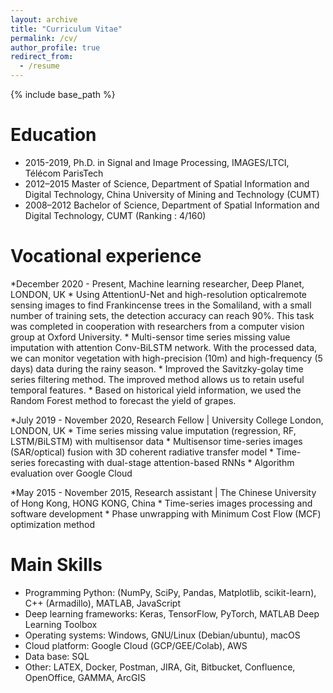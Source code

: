 ```yaml
---
layout: archive
title: "Curriculum Vitae"
permalink: /cv/
author_profile: true
redirect_from:
  - /resume
---
```


{% include base_path %}

Education
======
<!-- *  PhD of Signal and Image Processing, Télécom ParisTech, December, 2015- January, 2019
    * Thesis: SAR time series despeckling and change detection
    
*  MSc of Geodesy and Survey Engineering, China University of Mining and Technology (CUMT), 2012--2015.
    * Thesis: Study on the subsidence monitoring of mining area with InSAR techniques
    
*  BEng of Surveying and Mapping Engineering, CUMT, 2008--2012
    * Thesis: Comparing and analyzing polarization SAR vegetation classification methods
 -->
*  2015-2019, Ph.D. in Signal and Image Processing, IMAGES/LTCI, Télécom ParisTech
*  2012–2015 Master of Science, Department of Spatial Information and Digital Technology, China University of Mining
and Technology (CUMT)
*  2008–2012 Bachelor of Science, Department of Spatial Information and Digital Technology, CUMT (Ranking : 4/160)



Vocational experience
======
*December 2020 - Present, Machine learning researcher, Deep Planet, LONDON, UK 
    * Using AttentionU-Net and high-resolution opticalremote sensing images to find Frankincense trees in
    the Somaliland, with a small number of training sets, the detection accuracy can reach 90%. This task
    was completed in cooperation with researchers from a computer vision group at Oxford University.
    * Multi-sensor time series missing value imputation with attention Conv-BiLSTM network. With the processed data, we can monitor vegetation with high-precision (10m) and high-frequency (5 days) data
    during the rainy season.
    * Improved the Savitzky-golay time series filtering method. The improved method allows us to retain
    useful temporal features.
    * Based on historical yield information, we used the Random Forest method to forecast the yield of
    grapes.

*July 2019 - November 2020, Research Fellow | University College London, LONDON, UK
    * Time series missing value imputation (regression, RF, LSTM/BiLSTM) with multisensor data
    * Multisensor time-series images (SAR/optical) fusion with 3D coherent radiative transfer model
    * Time-series forecasting with dual-stage attention-based RNNs
    * Algorithm evaluation over Google Cloud

*May 2015 - November 2015, Research assistant | The Chinese University of Hong Kong, HONG KONG, China
    * Time-series images processing and software development
    * Phase unwrapping with Minimum Cost Flow (MCF) optimization method



<!-- *  2019, Research fellow at [University College London](https://www.ucl.ac.uk/), London
    * Works: Time series missing value imputation (regression, forecasting, RF, LSTM/BiLSTM), multisensor time series images fusion (SAR/optical).
    
*  2015, [Junior research assistant](http://aims.cuhk.edu.hk/converis/portal/Person/6134545?auxfun=&lang=en_GB), [Chinese University of Hong Kong](http://www.cuhk.edu.hk/english/index.html), Hong Kong
    * Duration: 7 months;
    * Works: InSAR data processing and programming
    
*  2012, Internship at [Chinese Academy of Surveying and mapping](http://english.casm.ac.cn/), Beijing
    * Duration: 7 months;
    * Works: Polarization SAR data processing -->




  
Main Skills
======
*  Programming Python: (NumPy, SciPy, Pandas, Matplotlib, scikit-learn), C++ (Armadillo), MATLAB, JavaScript
*  Deep learning frameworks: Keras, TensorFlow, PyTorch, MATLAB Deep Learning Toolbox
*  Operating systems: Windows, GNU/Linux (Debian/ubuntu), macOS
*  Cloud platform: Google Cloud (GCP/GEE/Colab), AWS
*  Data base: SQL
*  Other: LATEX, Docker, Postman, JIRA, Git, Bitbucket, Confluence, OpenOffice, GAMMA, ArcGIS

<!-- * Programming: MATLAB, Python, C, C++, Pytorch.
* Tools: LaTeX, OpenOffice, Microsoft Window, Linux, Sentinel ToolBoxes, PolSARpro, ENVI.
* Languages: Chinese, English, French (basic). -->


<!---
Publications
======
  <ul>{% for post in site.publications %}
    {% include archive-single-cv.html %}
  {% endfor %}</ul>
  
Talks
======
  <ul>{% for post in site.talks %}
    {% include archive-single-talk-cv.html %}
  {% endfor %}</ul>
  
Teaching
======
  <ul>{% for post in site.teaching %}
    {% include archive-single-cv.html %}
  {% endfor %}</ul>
  
Service and leadership
======
* Currently signed in to 43 different slack teams
-->
